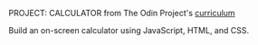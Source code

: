 PROJECT: CALCULATOR 
from The Odin Project's [curriculum](https://www.theodinproject.com/courses/web-development-101/lessons/calculator)

Build an on-screen calculator using JavaScript, HTML, and CSS.